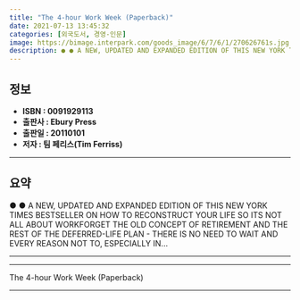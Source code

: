 ```yaml
---
title: "The 4-hour Work Week (Paperback)"
date: 2021-07-13 13:45:32
categories: [외국도서, 경영-인문]
image: https://bimage.interpark.com/goods_image/6/7/6/1/270626761s.jpg
description: ● ● A NEW, UPDATED AND EXPANDED EDITION OF THIS NEW YORK TIMES BESTSELLER ON HOW TO RECONSTRUCT YOUR LIFE SO ITS NOT ALL ABOUT WORKFORGET THE OLD CONCEPT OF R
---
```


## **정보**

- **ISBN : 0091929113**
- **출판사 : Ebury Press**
- **출판일 : 20110101**
- **저자 : 팀 페리스(Tim Ferriss)**

------



## **요약**

●  ●  A NEW, UPDATED AND EXPANDED EDITION OF THIS NEW YORK TIMES BESTSELLER ON HOW TO RECONSTRUCT YOUR LIFE SO ITS NOT ALL ABOUT WORKFORGET THE OLD CONCEPT OF RETIREMENT AND THE REST OF THE DEFERRED-LIFE PLAN - THERE IS NO NEED TO WAIT AND EVERY REASON NOT TO, ESPECIALLY IN... 

------



------


The 4-hour Work Week (Paperback) 

------


